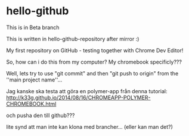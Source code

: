 hello-github
============


This is in Beta branch

This is written in hello-github-repository after mirror :)

My first repository on GitHub - testing together with Chrome Dev Editor!

So, how can i do this from my computer? My chromebook specificly???

Well, lets try to use "git commit" and then "git push to origin" from the
''main project name''...


Jag kanske ska testa att göra en polymer-app från denna tutorial:
http://k33g.github.io/2014/08/16/CHROMEAPP-POLYMER-CHROMEBOOK.html

och pusha den till github???

lite synd att man inte kan klona med brancher... (eller kan man det?)

